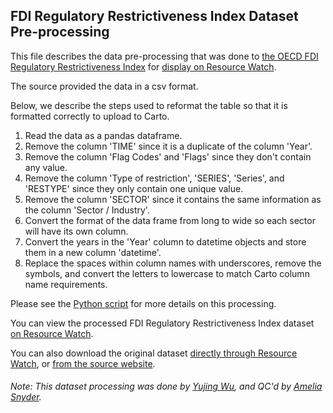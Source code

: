 ## FDI Regulatory Restrictiveness Index Dataset Pre-processing
This file describes the data pre-processing that was done to [the OECD FDI Regulatory Restrictiveness Index](http://www.oecd.org/investment/fdiindex.htm) for [display on Resource Watch](https://resourcewatch.org/data/explore/10b47089-6457-48b4-a955-60f4f964e0f2).

The source provided the data in a csv format.

Below, we describe the steps used to reformat the table so that it is formatted correctly to upload to Carto.

1. Read the data as a pandas dataframe.
2. Remove the column 'TIME' since it is a duplicate of the column 'Year'.
3. Remove the column 'Flag Codes' and 'Flags' since they don't contain any value.
4. Remove the column 'Type of restriction', 'SERIES', 'Series', and 'RESTYPE' since they only contain one unique value.
5. Remove the column 'SECTOR' since it contains the same information as the column 'Sector / Industry'.
6. Convert the format of the data frame from long to wide so each sector will have its own column.
7. Convert the years in the 'Year' column to datetime objects and store them in a new column 'datetime'.
8. Replace the spaces within column names with underscores, remove the symbols, and convert the letters to lowercase to match Carto column name requirements.

Please see the [Python script](https://github.com/resource-watch/data-pre-processing/blob/master/com_007_rw1_fdi_regulatory_restrictiveness_index/com_007_rw1_fdi_regulatory_restrictiveness_index_processing.py) for more details on this processing.

You can view the processed FDI Regulatory Restrictiveness Index dataset [on Resource Watch](https://resourcewatch.org/data/explore/10b47089-6457-48b4-a955-60f4f964e0f2).

You can also download the original dataset [directly through Resource Watch](https://wri-public-data.s3.amazonaws.com/resourcewatch/com_007_rw1_fdi_regulatory_restrictiveness_index.zip), or [from the source website](http://stats.oecd.org/Index.aspx?datasetcode=FDIINDEX#).

###### Note: This dataset processing was done by [Yujing Wu](https://www.wri.org/profile/yujing-wu), and QC'd by [Amelia Snyder](https://www.wri.org/profile/amelia-snyder).

